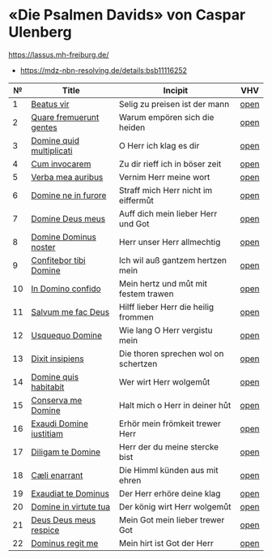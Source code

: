 # «Die Psalmen Davids» von Caspar Ulenberg

https://lassus.mh-freiburg.de/

* https://mdz-nbn-resolving.de/details:bsb11116252

| №  | Title                                                             | Incipit                              | VHV                                                                                                                                                               |
|----|-------------------------------------------------------------------|--------------------------------------|-------------------------------------------------------------------------------------------------------------------------------------------------------------------|
| 1  | [Beatus vir](kern/001-beatus-vir.krn)                             | Selig zu preisen ist der mann        | [open](https://verovio.humdrum.org/?file=https://raw.githubusercontent.com/WolfgangDrescher/ulenberg-psalmen-davids/master/kern/001-beatus-vir.krn)               |
| 2  | [Quare fremuerunt gentes](kern/002-quare-fremuerunt-gentes.krn)   | Warum empören sich die heiden        | [open](https://verovio.humdrum.org/?file=https://raw.githubusercontent.com/WolfgangDrescher/ulenberg-psalmen-davids/master/kern/002-quare-fremuerunt-gentes.krn)  |
| 3  | [Domine quid multiplicati](kern/003-domine-quid-multiplicati.krn) | O Herr ich klag es dir               | [open](https://verovio.humdrum.org/?file=https://raw.githubusercontent.com/WolfgangDrescher/ulenberg-psalmen-davids/master/kern/003-domine-quid-multiplicati.krn) |
| 4  | [Cum invocarem](kern/004-cum-invocarem.krn)                       | Zu dir rieff ich in böser zeit       | [open](https://verovio.humdrum.org/?file=https://raw.githubusercontent.com/WolfgangDrescher/ulenberg-psalmen-davids/master/kern/004-cum-invocarem.krn)            |
| 5  | [Verba mea auribus](kern/005-verba-mea-auribus.krn)               | Vernim Herr meine wort               | [open](https://verovio.humdrum.org/?file=https://raw.githubusercontent.com/WolfgangDrescher/ulenberg-psalmen-davids/master/kern/005-verba-mea-auribus.krn)        |
| 6  | [Domine ne in furore](kern/006-domine-ne-in-furore.krn)           | Straff mich Herr nicht im eiffermůt  | [open](https://verovio.humdrum.org/?file=https://raw.githubusercontent.com/WolfgangDrescher/ulenberg-psalmen-davids/master/kern/006-domine-ne-in-furore.krn)      |
| 7  | [Domine Deus meus](kern/007-domine-deus-meus.krn)                 | Auff dich mein lieber Herr und Got   | [open](https://verovio.humdrum.org/?file=https://raw.githubusercontent.com/WolfgangDrescher/ulenberg-psalmen-davids/master/kern/007-domine-deus-meus.krn)         |
| 8  | [Domine Dominus noster](kern/008-domine-dominus-noster.krn)       | Herr unser Herr allmechtig           | [open](https://verovio.humdrum.org/?file=https://raw.githubusercontent.com/WolfgangDrescher/ulenberg-psalmen-davids/master/kern/008-domine-dominus-noster.krn)    |
| 9  | [Confitebor tibi Domine](kern/009-confitebor-tibi-domine.krn)     | Ich wil auß gantzem hertzen mein     | [open](https://verovio.humdrum.org/?file=https://raw.githubusercontent.com/WolfgangDrescher/ulenberg-psalmen-davids/master/kern/009-confitebor-tibi-domine.krn)   |
| 10 | [In Domino confido](kern/010-in-domino-confido.krn)               | Mein hertz und můt mit festem trawen | [open](https://verovio.humdrum.org/?file=https://raw.githubusercontent.com/WolfgangDrescher/ulenberg-psalmen-davids/master/kern/010-in-domino-confido.krn)        |
| 11 | [Salvum me fac Deus](kern/011-salvum-me-fac-deus.krn)             | Hilff lieber Herr die heilig frommen | [open](https://verovio.humdrum.org/?file=https://raw.githubusercontent.com/WolfgangDrescher/ulenberg-psalmen-davids/master/kern/011-salvum-me-fac-deus.krn)       |
| 12 | [Usquequo Domine](kern/012-usquequo-domine.krn)                   | Wie lang O Herr vergistu mein        | [open](https://verovio.humdrum.org/?file=https://raw.githubusercontent.com/WolfgangDrescher/ulenberg-psalmen-davids/master/kern/012-usquequo-domine.krn)          |
| 13 | [Dixit insipiens](kern/013-dixit-insipiens.krn)                   | Die thoren sprechen wol on schertzen | [open](https://verovio.humdrum.org/?file=https://raw.githubusercontent.com/WolfgangDrescher/ulenberg-psalmen-davids/master/kern/013-dixit-insipiens.krn)          |
| 14 | [Domine quis habitabit](kern/014-domine-quis-habitabit.krn)       | Wer wirt Herr wolgemůt               | [open](https://verovio.humdrum.org/?file=https://raw.githubusercontent.com/WolfgangDrescher/ulenberg-psalmen-davids/master/kern/014-domine-quis-habitabit.krn)    |
| 15 | [Conserva me Domine](kern/015-conserva-me-domine.krn)             | Halt mich o Herr in deiner hůt       | [open](https://verovio.humdrum.org/?file=https://raw.githubusercontent.com/WolfgangDrescher/ulenberg-psalmen-davids/master/kern/015-conserva-me-domine.krn)       |
| 16 | [Exaudi Domine iustitiam](kern/016-exaudi-domine-iustitiam.krn)   | Erhör mein frömkeit trewer Herr      | [open](https://verovio.humdrum.org/?file=https://raw.githubusercontent.com/WolfgangDrescher/ulenberg-psalmen-davids/master/kern/016-exaudi-domine-iustitiam.krn)  |
| 17 | [Diligam te Domine](kern/017-diligam-te-domine.krn)               | Herr der du meine stercke bist       | [open](https://verovio.humdrum.org/?file=https://raw.githubusercontent.com/WolfgangDrescher/ulenberg-psalmen-davids/master/kern/017-diligam-te-domine.krn)        |
| 18 | [Cæli enarrant](kern/018-caeli-enarrant.krn)                      | Die Himml künden aus mit ehren       | [open](https://verovio.humdrum.org/?file=https://raw.githubusercontent.com/WolfgangDrescher/ulenberg-psalmen-davids/master/kern/018-caeli-enarrant.krn)           |
| 19 | [Exaudiat te Dominus](kern/019-exaudiat-te-dominus.krn)           | Der Herr erhöre deine klag           | [open](https://verovio.humdrum.org/?file=https://raw.githubusercontent.com/WolfgangDrescher/ulenberg-psalmen-davids/master/kern/019-exaudiat-te-dominus.krn)      |
| 20 | [Domine in virtute tua](kern/020-domine-in-virtute-tua.krn)       | Der könig wirt Herr wolgemůt         | [open](https://verovio.humdrum.org/?file=https://raw.githubusercontent.com/WolfgangDrescher/ulenberg-psalmen-davids/master/kern/020-domine-in-virtute-tua.krn)    |
| 21 | [Deus Deus meus respice](kern/021-deus-deus-meus-respice.krn)     | Mein Got mein lieber trewer Got      | [open](https://verovio.humdrum.org/?file=https://raw.githubusercontent.com/WolfgangDrescher/ulenberg-psalmen-davids/master/kern/021-deus-deus-meus-respice.krn)   |
| 22 | [Dominus regit me](kern/022-dominus-regit-me.krn)                 | Mein hirt ist Got der Herr           | [open](https://verovio.humdrum.org/?file=https://raw.githubusercontent.com/WolfgangDrescher/ulenberg-psalmen-davids/master/kern/022-dominus-regit-me.krn)         |
